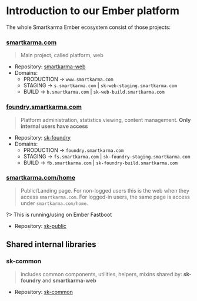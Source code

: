 # Introduction to our Ember platform

The whole Smartkarma Ember ecosystem consist of those projects:


### [smartkarma.com](https://www.smartkarma.com)

  > Main project, called platform, web

* Repository: [smartkarma-web](https://github.com/smartkarma/smartkarma-web)
* Domains:
  * PRODUCTION -> `www.smartkarma.com`
  * STAGING -> `s.smartkarma.com` | `sk-web-staging.smartkarma.com`
  * BUILD -> `b.smartkarma.com` | `sk-web-build.smartkarma.com`


### [foundry.smartkarma.com](https://foundry.smartkarma.com)

> Platform administration, statistics viewing, content management. **Only internal users have access**

* Repository: [sk-foundry](https://github.com/smartkarma/sk-foundry)
* Domains:
  * PRODUCTION -> `foundry.smartkarma.com`
  * STAGING -> `fs.smartkarma.com` | `sk-foundry-staging.smartkarma.com`
  * BUILD -> `fb.smartkarma.com` | `sk-foundry-build.smartkarma.com`


### [smartkarma.com/home](https://www.smartkarma.com/home)
> Public/Landing page. For non-logged users this is the web when they access `smartkarma.com`. For logged-in users, the same page is access under `smartkarma.com/home`.

?> This is running/using on Ember Fastboot

* Repository: [sk-public](https://github.com/smartkarma/sk-public)


## Shared internal libraries

### sk-common
> includes common components, utilities, helpers, mixins shared by: **sk-foundry** and **smartkarma-web**

* Repository: [sk-common](https://github.com/smartkarma/sk-common)
